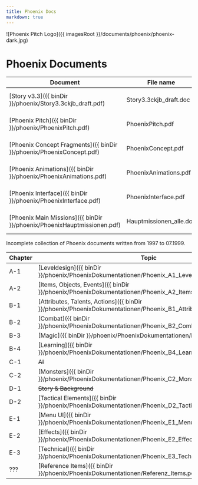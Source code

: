 ```yaml
---
title: Phoenix Docs
markdown: true
---
```


![Phoenix Pitch Logo]({{ imagesRoot }}/documents/phoenix/phoenix-dark.jpg)

# Phoenix Documents

Document                                                                | File name               | Date
------------------------------------------------------------------------|-------------------------|-------------------------
[Story v3.3]({{ binDir }}/phoenix/Story3.3ckjb_draft.pdf)               | Story3.3ckjb_draft.doc  | 21.11.1995 - 24.05.1999
[Phoenix Pitch]({{ binDir }}/phoenix/PhoenixPitch.pdf)                  | PhoenixPitch.pdf        | unknown, scanned by GameStar
[Phoenix Concept Fragments]({{ binDir }}/phoenix/PhoenixConcept.pdf)    | PhoenixConcept.pdf      | unknown, scanned by us
[Phoenix Animations]({{ binDir }}/phoenix/PhoenixAnimations.pdf)        | PhoenixAnimations.pdf   | unknown, scanned by us
[Phoenix Interface]({{ binDir }}/phoenix/PhoenixInterface.pdf)          | PhoenixInterface.pdf    | unknown, scanned by us
[Phoenix Main Missions]({{ binDir }}/phoenix/PhoenixHauptmissionen.pdf) | Hauptmissionen_alle.doc | 17.07.2000 - 17.09.2000


Incomplete collection of Phoenix documents written from 1997 to 07.1999.

Chapter | Topic                                                                                                               | File name                                 | Author | Date
--------|---------------------------------------------------------------------------------------------------------------------|-------------------------------------------|--------|------------
A-1     | [Leveldesign]({{ binDir }}/phoenix/PhoenixDokumentationen/Phoenix_A1_Leveldesign.pdf)                               | `Phoenix_A1_Leveldesign.doc`              | Mike   | 20.07.1999
A-2     | [Items, Objects, Events]({{ binDir }}/phoenix/PhoenixDokumentationen/Phoenix_A2_ItemsObjectsEvents.pdf)             | `Phoenix_A2_ItemsObjectsEvents.doc`       | Mario  | 12.07.1999
B-1     | [Attributes, Talents, Actions]({{ binDir }}/phoenix/PhoenixDokumentationen/Phoenix_B1_AttributesTalentsActions.pdf) | `Phoenix_B1_AttributesTalentsActions.doc` | Alex   | 21.07.1999
B-2     | [Combat]({{ binDir }}/phoenix/PhoenixDokumentationen/Phoenix_B2_Combat.pdf)                                         | `Phoenix_B2_Combat.doc`                   | Mike   | 18.07.1999
B-3     | [Magic]({{ binDir }}/phoenix/PhoenixDokumentationen/Phoenix_B3_Magic.pdf)                                           | `Phoenix_B3_Magic.doc`                    | Alex   | 18.07.1999
B-4     | [Learning]({{ binDir }}/phoenix/PhoenixDokumentationen/Phoenix_B4_Learning.pdf)                                     | `Phoenix_B4_Learning.doc`                 | Mike   | 06.07.1999
C-1     | ~~AI~~                                                                                                              | ~~`Phoenix_C1_AI.doc`~~                   | Mike   | file lost
C-2     | [Monsters]({{ binDir }}/phoenix/PhoenixDokumentationen/Phoenix_C2_Monsters.pdf)                                     | `Phoenix_C2_Monsters.doc`                 | Alex   | 18.07.1999
D-1     | ~~Story & Background~~                                                                                              | ~~`Phoenix_D1_Story.doc`~~                | Mike   | file lost
D-2     | [Tactical Elements]({{ binDir }}/phoenix/PhoenixDokumentationen/Phoenix_D2_TacticalElements.pdf)                    | `Phoenix_D2_TacticalElements.doc`         | Mike   | 28.06.1999
E-1     | [Menu UI]({{ binDir }}/phoenix/PhoenixDokumentationen/Phoenix_E1_MenuUI.pdf)                                        | `Phoenix_E1_MenuUI.doc`                   | Alex   | 21.07.1999
E-2     | [Effects]({{ binDir }}/phoenix/PhoenixDokumentationen/Phoenix_E2_Effects.pdf)                                       | `Phoenix_E2_Effects.doc`                  | Kai    | 13.07.1999
E-3     | [Technical]({{ binDir }}/phoenix/PhoenixDokumentationen/Phoenix_E3_Technical.pdf)                                   | `Phoenix_E3_Technical.doc`                | Stefan | 06.07.1999
???     | [Reference Items]({{ binDir }}/phoenix/PhoenixDokumentationen/Referenz_Items.pdf)                                   | `Referenz_Items.doc`                      | Mario  | 07.07.1999


<style>
  article {
    padding-bottom: 50px;
    max-width: 100%;
    padding-right: 20px;
    padding-left: 20px;
  }

  article p, article img {
    max-width: 650px;
  }

  @media only screen
  and (max-width : 820px) {
      article p, article img {
        max-width: 100%;
      }
  }

  article table {
    border-collapse: collapse;
    margin: 0 auto 2em;
    max-width: 90vw;
    display: block;
    overflow-x: auto;
    width: 100%;
  }

  article td, 
  article th {
    border: 1px solid;
    padding: 2px 10px;
  }

  article th {
    background: #ac876d47;
  }

  article tr.link td {
    cursor: pointer;
  }

  article tr.link:hover td {
      background: #ac876d24;
  }

  article tr.missing td {
    opacity: 0.5;
  }

  /* @flosha indicated he prefers horizontal scrolling here than dropping columns */
  /* @media (max-width : 750px) {
    article td:nth-child(3),
    article th:nth-child(3) {
      display: none;
    }
  }

  @media (max-width : 500px) {
    article td:nth-child(1),
    article th:nth-child(1),
    article td:nth-child(5),
    article th:nth-child(5) {
      display: none;
    }
  } */
</style>

<script>
  const tables = Array.from(document.querySelector("article table"));
    for(let table of tables) {
    table.classList.add("js");
    const rows = Array.from(table.querySelectorAll("tr"));
    for(let row of rows) {
      const isMissing = row.querySelector("del") != null;
      if (isMissing) {
        row.classList.add("missing");
        continue;
      }
      const link = row.querySelector("a[href]");
      if (link == null) {
        continue;
      }
      row.classList.add("link");
      row.addEventListener("click", () => link.click());
    }
  }
</script>
